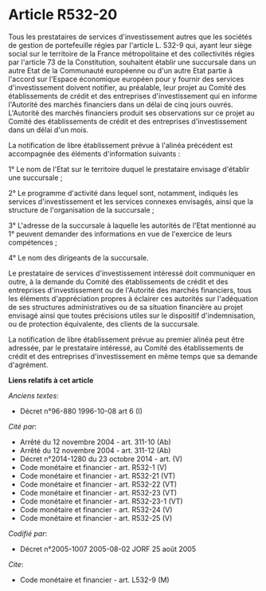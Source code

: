 # Article R532-20

Tous les prestataires de services d'investissement autres que les sociétés de gestion de portefeuille régies par l'article L.
532-9 qui, ayant leur siège social sur le territoire de la France métropolitaine et des collectivités régies par l'article 73
de la Constitution, souhaitent établir une succursale dans un autre Etat de la Communauté européenne ou d'un autre Etat
partie à l'accord sur l'Espace économique européen pour y fournir des services d'investissement doivent notifier, au
préalable, leur projet au Comité des établissements de crédit et des entreprises d'investissement qui en informe l'Autorité
des marchés financiers dans un délai de cinq jours ouvrés. L'Autorité des marchés financiers produit ses observations sur ce
projet au Comité des établissements de crédit et des entreprises d'investissement dans un délai d'un mois.

La notification de libre établissement prévue à l'alinéa précédent est accompagnée des éléments d'information suivants :

1° Le nom de l'Etat sur le territoire duquel le prestataire envisage d'établir une succursale ;

2° Le programme d'activité dans lequel sont, notamment, indiqués les services d'investissement et les services connexes
envisagés, ainsi que la structure de l'organisation de la succursale ;

3° L'adresse de la succursale à laquelle les autorités de l'Etat mentionné au 1° peuvent demander des informations en vue de
l'exercice de leurs compétences ;

4° Le nom des dirigeants de la succursale.

Le prestataire de services d'investissement intéressé doit communiquer en outre, à la demande du Comité des établissements de
crédit et des entreprises d'investissement ou de l'Autorité des marchés financiers, tous les éléments d'appréciation propres
à éclairer ces autorités sur l'adéquation de ses structures administratives ou de sa situation financière au projet envisagé
ainsi que toutes précisions utiles sur le dispositif d'indemnisation, ou de protection équivalente, des clients de la
succursale.

La notification de libre établissement prévue au premier alinéa peut être adressée, par le prestataire intéressé, au Comité
des établissements de crédit et des entreprises d'investissement en même temps que sa demande d'agrément.

**Liens relatifs à cet article**

_Anciens textes_:

  - Décret n°96-880 1996-10-08 art 6 (I)

_Cité par_:

  - Arrêté du 12 novembre 2004 - art. 311-10 (Ab)
  - Arrêté du 12 novembre 2004 - art. 311-12 (Ab)
  - Décret n°2014-1280 du 23 octobre 2014 - art. (V)
  - Code monétaire et financier - art. R532-1 (V)
  - Code monétaire et financier - art. R532-21 (VT)
  - Code monétaire et financier - art. R532-22 (VT)
  - Code monétaire et financier - art. R532-23 (VT)
  - Code monétaire et financier - art. R532-23-1 (VT)
  - Code monétaire et financier - art. R532-24 (V)
  - Code monétaire et financier - art. R532-25 (V)

_Codifié par_:

  - Décret n°2005-1007 2005-08-02 JORF 25 août 2005

_Cite_:

  - Code monétaire et financier - art. L532-9 (M)

